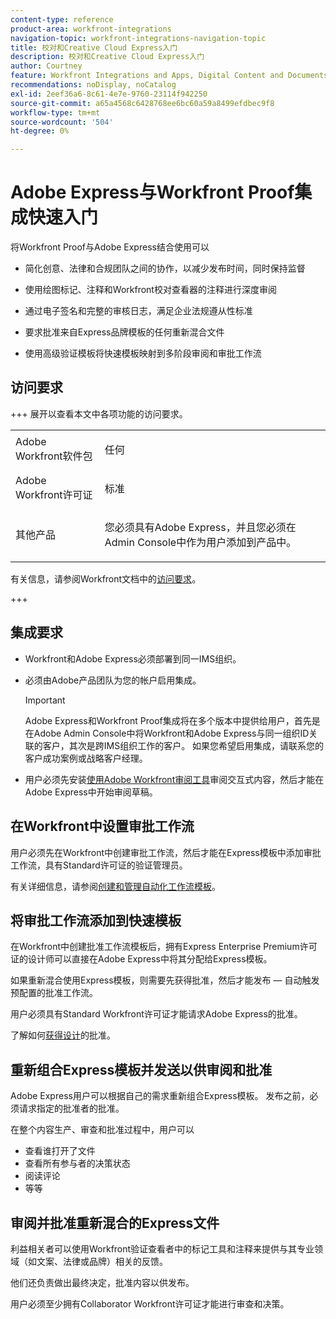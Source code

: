 ```yaml
---
content-type: reference
product-area: workfront-integrations
navigation-topic: workfront-integrations-navigation-topic
title: 校对和Creative Cloud Express入门
description: 校对和Creative Cloud Express入门
author: Courtney
feature: Workfront Integrations and Apps, Digital Content and Documents
recommendations: noDisplay, noCatalog
exl-id: 2eef36a6-8c61-4e7e-9760-23114f942250
source-git-commit: a65a4568c6428768ee6bc60a59a8499efdbec9f8
workflow-type: tm+mt
source-wordcount: '504'
ht-degree: 0%

---
```


# Adobe Express与Workfront Proof集成快速入门

将Workfront Proof与Adobe Express结合使用可以

* 简化创意、法律和合规团队之间的协作，以减少发布时间，同时保持监督

* 使用绘图标记、注释和Workfront校对查看器的注释进行深度审阅

* 通过电子签名和完整的审核日志，满足企业法规遵从性标准


* 要求批准来自Express品牌模板的任何重新混合文件

* 使用高级验证模板将快速模板映射到多阶段审阅和审批工作流

## 访问要求

+++ 展开以查看本文中各项功能的访问要求。

<table style="table-layout:auto"> 
 <col> 
 <col> 
 <tbody> 
 <tr> 
   <td role="rowheader">Adobe Workfront软件包</td> 
   <td> 
   <p>任何</p> 
   </td> 
  </tr> 
  <tr> 
   <td role="rowheader">Adobe Workfront许可证</td> 
   <td> 
   <p>标准 </p> 
  </td> 
  </tr> 
  <tr> 
   <td role="rowheader">其他产品</td> 
   <td> 
   <p> 您必须具有Adobe Express，并且您必须在Admin Console中作为用户添加到产品中。 </p> </td> 
  </tr>
 </tbody> 
</table>

有关信息，请参阅Workfront文档中的[访问要求](/help/quicksilver/administration-and-setup/add-users/access-levels-and-object-permissions/access-level-requirements-in-documentation.md)。

+++

## 集成要求

* Workfront和Adobe Express必须部署到同一IMS组织。

* 必须由Adobe产品团队为您的帐户启用集成。

  >[!IMPORTANT]
  >
  >Adobe Express和Workfront Proof集成将在多个版本中提供给用户，首先是在Adobe Admin Console中将Workfront和Adobe Express与同一组织ID关联的客户，其次是跨IMS组织工作的客户。 如果您希望启用集成，请联系您的客户成功案例或战略客户经理。

* 用户必须先安装[使用Adobe Workfront审阅工具](/help/quicksilver/review-and-approve-work/proofing/reviewing-proofs-within-workfront/review-a-proof/review-proof-in-web-viewer-extension.md)审阅交互式内容，然后才能在Adobe Express中开始审阅草稿。


## 在Workfront中设置审批工作流

用户必须先在Workfront中创建审批工作流，然后才能在Express模板中添加审批工作流，具有Standard许可证的验证管理员。

有关详细信息，请参阅[创建和管理自动化工作流模板](/help/quicksilver/administration-and-setup/manage-workfront/configure-proofing/create-manage-automated-workflow-templates.md)。

## 将审批工作流添加到快速模板

在Workfront中创建批准工作流模板后，拥有Express Enterprise Premium许可证的设计师可以直接在Adobe Express中将其分配给Express模板。

如果重新混合使用Express模板，则需要先获得批准，然后才能发布 — 自动触发预配置的批准工作流。

用户必须具有Standard Workfront许可证才能请求Adobe Express的批准。

了解如何[获得设计](https://helpx.adobe.com/cn/express/web/share-and-publish/share-and-collaborate/request-approval.html)的批准。


## 重新组合Express模板并发送以供审阅和批准

Adobe Express用户可以根据自己的需求重新组合Express模板。 发布之前，必须请求指定的批准者的批准。

在整个内容生产、审查和批准过程中，用户可以

* 查看谁打开了文件
* 查看所有参与者的决策状态
* 阅读评论
* 等等

<!--Learn how to get approval on designs.   
need link to help article-->

## 审阅并批准重新混合的Express文件

利益相关者可以使用Workfront验证查看者中的标记工具和注释来提供与其专业领域（如文案、法律或品牌）相关的反馈。

他们还负责做出最终决定，批准内容以供发布。

用户必须至少拥有Collaborator Workfront许可证才能进行审查和决策。
